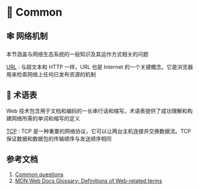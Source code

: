 # 📎 Common

## 🕸️ 网络机制

本节涵盖与网络生态系统的一般知识及其运作方式相关的问题

[URL](url.md)
: 与超文本和 HTTP 一样，URL 也是 Internet
的一个关键概念。它是浏览器用来检索网络上任何已发布资源的机制

## 📑 术语表

Web 技术包含用于文档和编码的一长串行话和缩写。术语表提供了成功理解和构建网络所需的单词和缩写的定义

[TCP](tcp.md)
: TCP 是一种重要的网络协议，它可以让两台主机连接并交换数据流。TCP
保证数据和数据包的传输顺序与发送顺序相同

## 参考文档

1. [Common questions](https://developer.mozilla.org/en-US/docs/Learn/Common_questions)
2. [MDN Web Docs Glossary: Definitions of Web-related terms](https://developer.mozilla.org/en-US/docs/Glossary)
